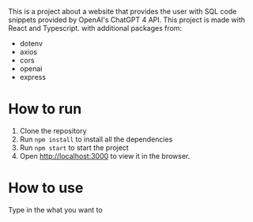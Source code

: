 This is a project about a website that provides the user with SQL code snippets provided by OpenAI's ChatGPT 4 API. 
This project is made with React and Typescript. with additional packages from: 
- dotenv
- axios
- cors
- openai
- express 

# How to run
1. Clone the repository
2. Run `npm install` to install all the dependencies
3. Run `npm start` to start the project
4. Open [http://localhost:3000](http://localhost:3000) to view it in the browser.

# How to use
Type in the what you want to 